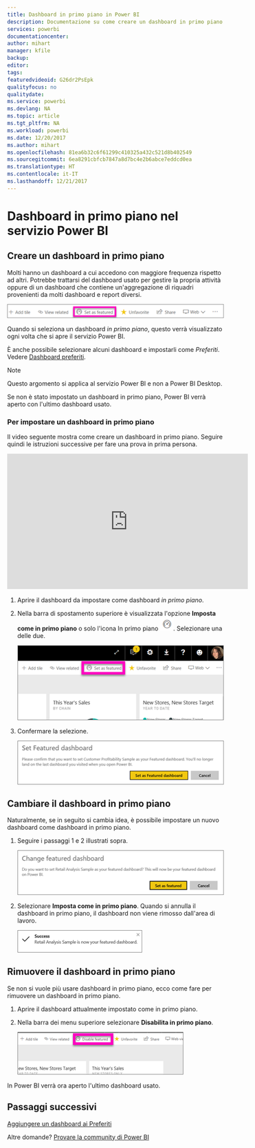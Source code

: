 ```yaml
---
title: Dashboard in primo piano in Power BI
description: Documentazione su come creare un dashboard in primo piano nel servizio Power BI
services: powerbi
documentationcenter: 
author: mihart
manager: kfile
backup: 
editor: 
tags: 
featuredvideoid: G26dr2PsEpk
qualityfocus: no
qualitydate: 
ms.service: powerbi
ms.devlang: NA
ms.topic: article
ms.tgt_pltfrm: NA
ms.workload: powerbi
ms.date: 12/20/2017
ms.author: mihart
ms.openlocfilehash: 81ea6b32c6f61299c410325a432c521d8b402549
ms.sourcegitcommit: 6ea8291cbfcb7847a8d7bc4e2b6abce7eddcd0ea
ms.translationtype: HT
ms.contentlocale: it-IT
ms.lasthandoff: 12/21/2017
---
```

# <a name="featured-dashboards-in-power-bi-service"></a>Dashboard in primo piano nel servizio Power BI
## <a name="create-a-featured-dashboard"></a>Creare un dashboard in primo piano
Molti hanno un dashboard a cui accedono con maggiore frequenza rispetto ad altri.  Potrebbe trattarsi del dashboard usato per gestire la propria attività oppure di un dashboard che contiene un'aggregazione di riquadri provenienti da molti dashboard e report diversi.

![](media/service-dashboard-featured/power-bi-feature-nav.png)

Quando si seleziona un dashboard *in primo piano*, questo verrà visualizzato ogni volta che si apre il servizio Power BI.  

È anche possibile selezionare alcuni dashboard e impostarli come *Preferiti*. Vedere [Dashboard preferiti](service-dashboard-favorite.md).

> [!NOTE] 
>Questo argomento si applica al servizio Power BI e non a Power BI Desktop.

Se non è stato impostato un dashboard in primo piano, Power BI verrà aperto con l'ultimo dashboard usato.  

### <a name="to-set-a-dashboard-as-featured"></a>Per impostare un dashboard **in primo piano**
Il video seguente mostra come creare un dashboard in primo piano. Seguire quindi le istruzioni successive per fare una prova in prima persona.

<iframe width="560" height="315" src="https://www.youtube.com/embed/G26dr2PsEpk" frameborder="0" allowfullscreen></iframe>



1. Aprire il dashboard da impostare come dashboard *in primo piano*. 
2. Nella barra di spostamento superiore è visualizzata l'opzione **Imposta come in primo piano** o solo l'icona In primo piano ![](media/service-dashboard-featured/power-bi-featured-icon.png). Selezionare una delle due.
   
    ![](media/service-dashboard-featured/power-bi-set-as-featured.png)
3. Confermare la selezione.
   
    ![](media/service-dashboard-featured/power-bi-create-featured.png)

## <a name="change-the-featured-dashboard"></a>Cambiare il dashboard in primo piano
Naturalmente, se in seguito si cambia idea, è possibile impostare un nuovo dashboard come dashboard in primo piano.

1. Seguire i passaggi 1 e 2 illustrati sopra.
   
    ![](media/service-dashboard-featured/power-bi-change-feature.png)
2. Selezionare **Imposta come in primo piano**. Quando si annulla il dashboard in primo piano, il dashboard non viene rimosso dall'area di lavoro.  
   
    ![](media/service-dashboard-featured/power-bi-success.png)

## <a name="remove-the-featured-dashboard"></a>Rimuovere il dashboard in primo piano
Se non si vuole più usare dashboard in primo piano, ecco come fare per rimuovere un dashboard in primo piano.

1. Aprire il dashboard attualmente impostato come in primo piano.
2. Nella barra dei menu superiore selezionare **Disabilita in primo piano**.
   
    ![](media/service-dashboard-featured/power-bi-unfeature.png)

In Power BI verrà ora aperto l'ultimo dashboard usato.  

## <a name="next-steps"></a>Passaggi successivi
[Aggiungere un dashboard ai Preferiti](service-dashboard-favorite.md)

Altre domande? [Provare la community di Power BI](http://community.powerbi.com/)

